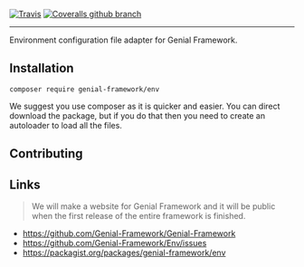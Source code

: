 [![Travis](https://img.shields.io/travis/Genial-Framework/Env.svg?style=flat-square)](https://travis-ci.org/Genial-Framework/Env) [![Coveralls github branch](https://img.shields.io/coveralls/github/Genial-Framework/Env/master.svg?style=flat-square)](https://coveralls.io/github/Genial-Framework/Env?branch=master)

-------
Environment configuration file adapter for Genial Framework.

## Installation
```
composer require genial-framework/env
```

We suggest you use composer as it is quicker and easier. You can direct download the package, but if you do that then you need to create an autoloader to load all the files.

## Contributing




## Links
> We will make a website for Genial Framework and it will be public when the first release of the entire framework is finished.
- https://github.com/Genial-Framework/Genial-Framework
- https://github.com/Genial-Framework/Env/issues
- https://packagist.org/packages/genial-framework/env
